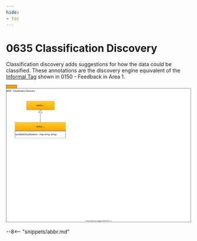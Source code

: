 ```yaml
---
hide:
- toc
---
```


<!-- SPDX-License-Identifier: CC-BY-4.0 -->
<!-- Copyright Contributors to the ODPi Egeria project. -->

# 0635 Classification Discovery

Classification discovery adds suggestions for how the data could be classified.
These annotations are the discovery engine equivalent of the [Informal Tag](0150-Feedback.md) shown in 0150 - Feedback in Area 1. 

![UML](0635-Classification-Discovery.svg)

--8<-- "snippets/abbr.md"
